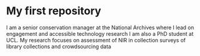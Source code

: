 # My first repository

I am a senior conservation manager at the National Archives where I lead on engagement and accessible technology research
I am also a PhD student at UCL. My research focuses on assessment of NIR in collection surveys of library collections and crowdsourcing data 
